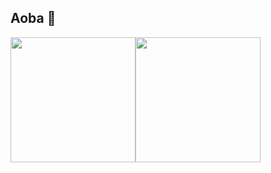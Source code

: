 ## Aoba 👋

<div style="display: flex; align-items: center;">
  <img src="https://github-readme-stats.vercel.app/api?username=rodrigofpinto&show_icons=true&theme=github_dark_dimmed" height="200">
  <img src="https://github-readme-stats.vercel.app/api/top-langs/?username=rodrigofpinto&hide_progress=true&theme=github_dark_dimmed" height="200">
</div>
